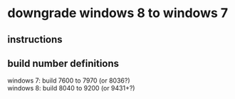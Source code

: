 # downgrade windows 8 to windows 7
## instructions
## build number definitions
windows 7: build 7600 to 7970 (or 8036?)<br>
windows 8: build 8040 to 9200 (or 9431+?)
